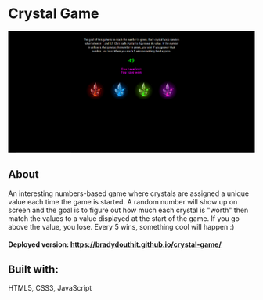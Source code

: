 # Crystal Game
![alt text](assets/images/screenshot.PNG)

## About
An interesting numbers-based game where crystals are assigned a unique value each time the game is started. A random number will show up on screen and the goal is to figure out how much each crystal is "worth" then match the values to a value displayed at the start of the game. If you go above the value, you lose. Every 5 wins, something cool will happen :)

#### Deployed version: https://bradydouthit.github.io/crystal-game/  

## Built with:  
HTML5, CSS3, JavaScript

